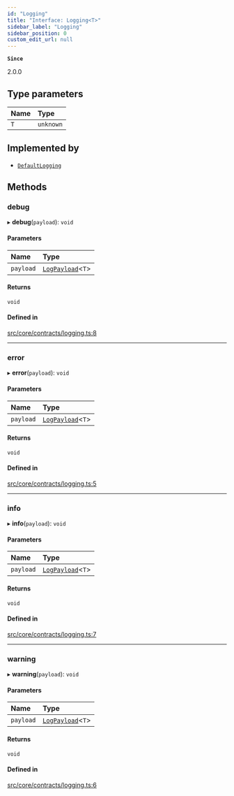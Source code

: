 ```yaml
---
id: "Logging"
title: "Interface: Logging<T>"
sidebar_label: "Logging"
sidebar_position: 0
custom_edit_url: null
---
```


**`Since`**

2.0.0

## Type parameters

| Name | Type |
| :------ | :------ |
| `T` | `unknown` |

## Implemented by

- [`DefaultLogging`](../classes/DefaultLogging.md)

## Methods

### debug

▸ **debug**(`payload`): `void`

#### Parameters

| Name | Type |
| :------ | :------ |
| `payload` | [`LogPayload`](../modules.md#logpayload)<`T`\> |

#### Returns

`void`

#### Defined in

[src/core/contracts/logging.ts:8](https://github.com/sern-handler/handler/blob/941e1ea/src/core/contracts/logging.ts#L8)

___

### error

▸ **error**(`payload`): `void`

#### Parameters

| Name | Type |
| :------ | :------ |
| `payload` | [`LogPayload`](../modules.md#logpayload)<`T`\> |

#### Returns

`void`

#### Defined in

[src/core/contracts/logging.ts:5](https://github.com/sern-handler/handler/blob/941e1ea/src/core/contracts/logging.ts#L5)

___

### info

▸ **info**(`payload`): `void`

#### Parameters

| Name | Type |
| :------ | :------ |
| `payload` | [`LogPayload`](../modules.md#logpayload)<`T`\> |

#### Returns

`void`

#### Defined in

[src/core/contracts/logging.ts:7](https://github.com/sern-handler/handler/blob/941e1ea/src/core/contracts/logging.ts#L7)

___

### warning

▸ **warning**(`payload`): `void`

#### Parameters

| Name | Type |
| :------ | :------ |
| `payload` | [`LogPayload`](../modules.md#logpayload)<`T`\> |

#### Returns

`void`

#### Defined in

[src/core/contracts/logging.ts:6](https://github.com/sern-handler/handler/blob/941e1ea/src/core/contracts/logging.ts#L6)
